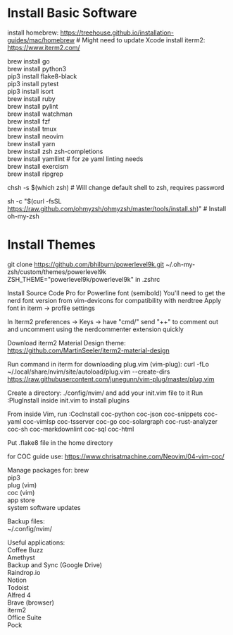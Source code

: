 # Install Basic Software

install homebrew: https://treehouse.github.io/installation-guides/mac/homebrew # Might need to update Xcode
install iterm2: https://www.iterm2.com/

brew install go  
brew install python3  
pip3 install flake8-black  
pip3 install pytest  
pip3 install isort  
brew install ruby  
brew install pylint  
brew install watchman  
brew install fzf  
brew install tmux  
brew install neovim  
brew install yarn  
brew install zsh zsh-completions  
brew install yamllint # for ze yaml linting needs  
brew install exercism  
brew install ripgrep  

chsh -s \$(which zsh) # Will change default shell to zsh, requires password

sh -c "\$(curl -fsSL https://raw.github.com/ohmyzsh/ohmyzsh/master/tools/install.sh)" # Install oh-my-zsh

# Install Themes

git clone https://github.com/bhilburn/powerlevel9k.git ~/.oh-my-zsh/custom/themes/powerlevel9k
ZSH_THEME="powerlevel9k/powerlevel9k" in .zshrc

Install Source Code Pro for Powerline font (semibold)
  You'll need to get the nerd font version from vim-devicons for compatibility with nerdtree
Apply font in iterm -> profile settings

In Iterm2 preferences -> Keys -> have "cmd/" send "++" to comment out and uncomment using the nerdcommenter extension quickly

Download iterm2 Material Design theme: https://github.com/MartinSeeler/iterm2-material-design

Run command in iterm for downloading plug.vim (vim-plug): curl -fLo ~/.local/share/nvim/site/autoload/plug.vim --create-dirs https://raw.githubusercontent.com/junegunn/vim-plug/master/plug.vim

Create a directory: ./config/nvim/ and add your init.vim file to it
Run :PlugInstall inside init.vim to install plugins

From inside Vim, run :CocInstall coc-python coc-json coc-snippets coc-yaml coc-vimlsp coc-tsserver coc-go coc-solargraph coc-rust-analyzer coc-sh coc-markdownlint coc-sql coc-html

Put .flake8 file in the home directory

for COC guide use: https://www.chrisatmachine.com/Neovim/04-vim-coc/ 

Manage packages for:
brew  
pip3  
plug (vim)  
coc (vim)  
app store  
system software updates  

Backup files:  
~/.config/nvim/  

Useful applications:  
Coffee Buzz  
Amethyst  
Backup and Sync (Google Drive)  
Raindrop.io  
Notion  
Todoist  
Alfred 4  
Brave (browser)  
iterm2  
Office Suite  
Pock  
